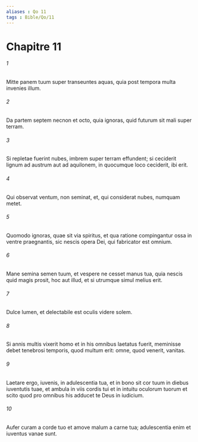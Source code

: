```yaml
---
aliases : Qo 11
tags : Bible/Qo/11
---
```


# Chapitre 11

###### 1
Mitte panem tuum super transeuntes aquas, quia post tempora multa invenies illum.
###### 2
Da partem septem necnon et octo, quia ignoras, quid futurum sit mali super terram.
###### 3
Si repletae fuerint nubes, imbrem super terram effundent; si ceciderit lignum ad austrum aut ad aquilonem, in quocumque loco ceciderit, ibi erit. 
###### 4
Qui observat ventum, non seminat, et, qui considerat nubes, numquam metet.
###### 5
Quomodo ignoras, quae sit via spiritus, et qua ratione compingantur ossa in ventre praegnantis, sic nescis opera Dei, qui fabricator est omnium.
###### 6
Mane semina semen tuum, et vespere ne cesset manus tua, quia nescis quid magis prosit, hoc aut illud, et si utrumque simul melius erit.
###### 7
Dulce lumen, et delectabile est oculis videre solem.
###### 8
Si annis multis vixerit homo et in his omnibus laetatus fuerit, meminisse debet tenebrosi temporis, quod multum erit: omne, quod venerit, vanitas.
###### 9
Laetare ergo, iuvenis, in adulescentia tua, et in bono sit cor tuum in diebus iuventutis tuae, et ambula in viis cordis tui et in intuitu oculorum tuorum et scito quod pro omnibus his adducet te Deus in iudicium.
###### 10
Aufer curam a corde tuo et amove malum a carne tua; adulescentia enim et iuventus vanae sunt.
